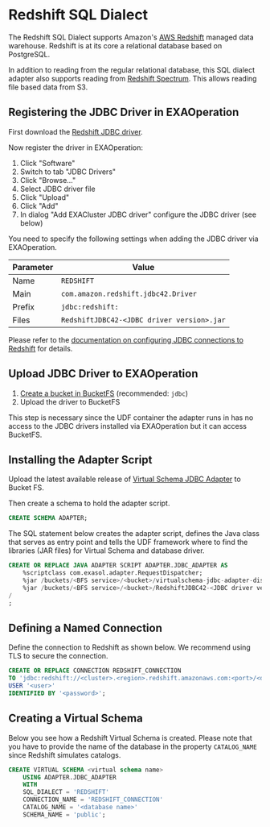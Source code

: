 # Redshift SQL Dialect

The Redshift SQL Dialect supports Amazon's [AWS Redshift](https://aws.amazon.com/redshift/) managed data warehouse. Redshift is at its core a relational database based on PostgreSQL.

In addition to reading from the regular relational database, this SQL dialect adapter also supports reading from [Redshift Spectrum](https://docs.aws.amazon.com/redshift/latest/dg/c-getting-started-using-spectrum.html). This allows reading file based data from S3.

## Registering the JDBC Driver in EXAOperation

First download the [Redshift JDBC driver](https://docs.aws.amazon.com/redshift/latest/mgmt/configure-jdbc-connection.html#download-jdbc-driver).

Now register the driver in EXAOperation:

1. Click "Software"
1. Switch to tab "JDBC Drivers"
1. Click "Browse..."
1. Select JDBC driver file
1. Click "Upload"
1. Click "Add"
1. In dialog "Add EXACluster JDBC driver" configure the JDBC driver (see below)

You need to specify the following settings when adding the JDBC driver via EXAOperation.

| Parameter | Value                                               |
|-----------|-----------------------------------------------------|
| Name      | `REDSHIFT`                                          |
| Main      | `com.amazon.redshift.jdbc42.Driver`                 |
| Prefix    | `jdbc:redshift:`                                    |
| Files     | `RedshiftJDBC42-<JDBC driver version>.jar`          |

Please refer to the [documentation on configuring JDBC connections to Redshift](https://docs.aws.amazon.com/redshift/latest/mgmt/configure-jdbc-connection.html) for details.

## Upload JDBC Driver to EXAOperation

1. [Create a bucket in BucketFS](https://docs.exasol.com/administration/on-premise/bucketfs/create_new_bucket_in_bucketfs_service.htm) (recommended: `jdbc`)
1. Upload the driver to BucketFS

This step is necessary since the UDF container the adapter runs in has no access to the JDBC drivers installed via EXAOperation but it can access BucketFS.

## Installing the Adapter Script

Upload the latest available release of [Virtual Schema JDBC Adapter](https://github.com/exasol/virtual-schemas/releases) to Bucket FS.

Then create a schema to hold the adapter script.

```sql
CREATE SCHEMA ADAPTER;
```

The SQL statement below creates the adapter script, defines the Java class that serves as entry point and tells the UDF framework where to find the libraries (JAR files) for Virtual Schema and database driver.

```sql
CREATE OR REPLACE JAVA ADAPTER SCRIPT ADAPTER.JDBC_ADAPTER AS
    %scriptclass com.exasol.adapter.RequestDispatcher;
    %jar /buckets/<BFS service>/<bucket>/virtualschema-jdbc-adapter-dist-2.1.2.jar;
    %jar /buckets/<BFS service>/<bucket>/RedshiftJDBC42-<JDBC driver version>.jar;
/
;
```

## Defining a Named Connection

Define the connection to Redshift as shown below. We recommend using TLS to secure the connection.

```sql
CREATE OR REPLACE CONNECTION REDSHIFT_CONNECTION
TO 'jdbc:redshift://<cluster>.<region>.redshift.amazonaws.com:<port>/<database>'
USER '<user>'
IDENTIFIED BY '<password>';
```

## Creating a Virtual Schema

Below you see how a Redshift Virtual Schema is created. Please note that you have to provide the name of the database in the property `CATALOG_NAME` since Redshift simulates catalogs.

```sql
CREATE VIRTUAL SCHEMA <virtual schema name>
    USING ADAPTER.JDBC_ADAPTER
    WITH
    SQL_DIALECT = 'REDSHIFT'
    CONNECTION_NAME = 'REDSHIFT_CONNECTION'
    CATALOG_NAME = '<database name>'
    SCHEMA_NAME = 'public';
```